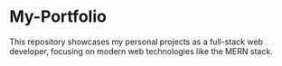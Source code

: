 # My-Portfolio
This repository showcases my personal projects as a full-stack web developer, focusing on modern web technologies like the MERN stack.
